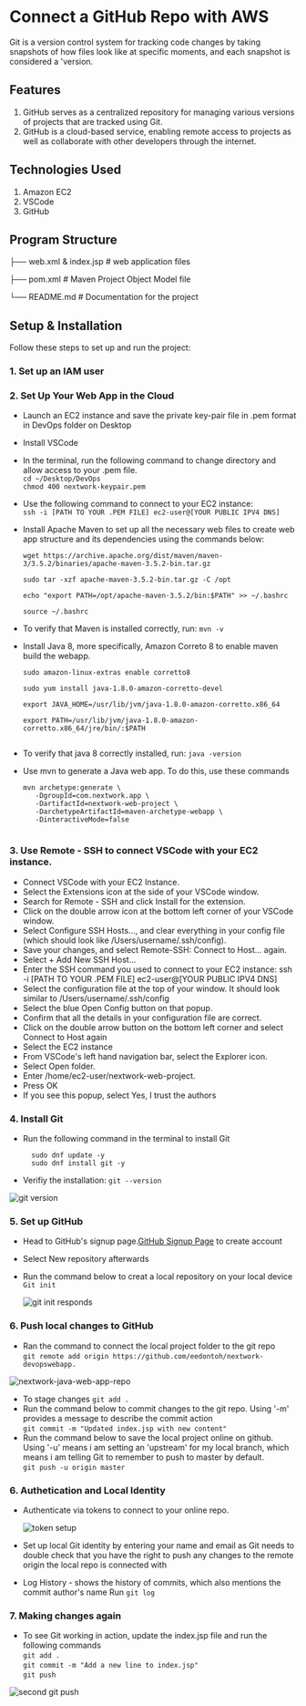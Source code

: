 # Connect a GitHub Repo with AWS
Git is a version control system for tracking code changes by taking snapshots of how files look like at specific moments, and each snapshot is considered a 'version.


## Features
1. GitHub serves as a centralized repository for managing various versions of projects that are tracked using Git. 
2. GitHub is a cloud-based service, enabling remote access to projects as well as collaborate with other developers through the internet.


## Technologies Used
1. Amazon EC2
2. VSCode
3. GitHub
  

## Program Structure
├── web.xml & index.jsp # web application files

├── pom.xml # Maven Project Object Model file

└── README.md # Documentation for the project


## Setup & Installation
Follow these steps to set up and run the project:

### 1. Set up an IAM user
### 2. Set Up Your Web App in the Cloud
  * Launch an EC2 instance and save the private key-pair file in .pem format in DevOps folder on Desktop 
  
  * Install VSCode  
  
  * In the terminal, run the following command to change directory and allow access to your .pem file.  
     `cd ~/Desktop/DevOps`  
     `chmod 400 nextwork-keypair.pem`  
    
  * Use the following command to connect to your EC2 instance:   
     `ssh -i [PATH TO YOUR .PEM FILE] ec2-user@[YOUR PUBLIC IPV4 DNS]`  
  
  * Install Apache Maven to set up all the necessary web files to create  web app structure and its dependencies using the commands below:
      ```
     wget https://archive.apache.org/dist/maven/maven-3/3.5.2/binaries/apache-maven-3.5.2-bin.tar.gz

     sudo tar -xzf apache-maven-3.5.2-bin.tar.gz -C /opt

     echo "export PATH=/opt/apache-maven-3.5.2/bin:$PATH" >> ~/.bashrc

     source ~/.bashrc
  
  *  To verify that Maven is installed correctly, run:
     `mvn -v` 
 
  * Install Java 8, more specifically, Amazon Correto 8 to enable maven build the webapp.  
     ```
     sudo amazon-linux-extras enable corretto8

     sudo yum install java-1.8.0-amazon-corretto-devel

     export JAVA_HOME=/usr/lib/jvm/java-1.8.0-amazon-corretto.x86_64

     export PATH=/usr/lib/jvm/java-1.8.0-amazon-corretto.x86_64/jre/bin/:$PATH
  
  *  To verify that java 8 correctly installed, run:
     `java -version`
  *  Use mvn to generate a Java web app. To do this, use these commands
      ```
     mvn archetype:generate \
         -DgroupId=com.nextwork.app \
         -DartifactId=nextwork-web-project \
         -DarchetypeArtifactId=maven-archetype-webapp \
         -DinteractiveMode=false
   
   ### 3. Use Remote - SSH to connect VSCode with your EC2 instance.
   * Connect VSCode with your EC2 Instance.  
   * Select the Extensions icon at the side of your VSCode window.
   * Search for Remote - SSH and click Install for the extension.  
   * Click on the double arrow icon at the bottom left corner of your VSCode window.
   * Select Configure SSH Hosts..., and clear everything in your config file (which should look like /Users/username/.ssh/config).
   * Save your changes, and select Remote-SSH: Connect to Host... again.
   * Select + Add New SSH Host...
   * Enter the SSH command you used to connect to your EC2 instance: ssh -i [PATH TO YOUR .PEM FILE] ec2-user@[YOUR PUBLIC IPV4 DNS]
   * Select the configuration file at the top of your window. It should look similar to /Users/username/.ssh/config
   * Select the blue Open Config button on that popup.
   * Confirm that all the details in your configuration file are correct.
   * Click on the double arrow button on the bottom left corner and select Connect to Host again
   * Select the EC2 instance
   * From VSCode's left hand navigation bar, select the Explorer icon.
   * Select Open folder.
   * Enter /home/ec2-user/nextwork-web-project.
   * Press OK
   * If you see this popup, select Yes, I trust the authors  

  ### 4. Install Git 
   *  Run the following command in the terminal to install Git
      ```
        sudo dnf update -y  
        sudo dnf install git -y  
   *  Verifiy the installation:
        `git --version`

          
   ![git version](https://github.com/user-attachments/assets/3decc08c-2141-46ff-9ec7-5bd401cbee3d)

      
  ### 5. Set up GitHub  
   *  Head to GitHub's signup page.[GitHub Signup Page](https://github.com/join) to create account  
   *  Select New repository afterwards  
   *  Run the command below to creat a local repository on your local device  
       `Git init`  

      ![git init responds](https://github.com/user-attachments/assets/4a784bf1-3de4-4ad0-8232-0c1e10315dcd)  

 
### 6. Push local changes to GitHub
* Ran the command to connect the local project folder to the git repo  
    `git remote add origin https://github.com/eedontoh/nextwork-devopswebapp.`
  
![nextwork-java-web-app-repo](https://github.com/user-attachments/assets/97022b1b-b198-40c9-867b-1ef974e1c43c)  

  
* To stage changes
  `git add .`
* Run the command below to commit changes to the git repo. Using '-m' provides a message to describe the commit action  
   `git commit -m "Updated index.jsp with new content"` 
* Run the command below to save the local project online on github. Using '-u' means i am setting an 'upstream' for my local branch, which means i am telling Git to remember to push to 
  master by default.  
     `git push -u origin master`


### 6. Authetication and Local Identity
* Authenticate via tokens to connect to your online repo.  

  ![token setup](https://github.com/user-attachments/assets/82de6908-dbcb-4c52-a2ec-c737c3286df6)  
  

* Set up local Git identity by entering your name and email as Git needs to double check that you have the right to push any changes to the remote origin the local repo is connected with
*  Log History - shows the history of commits, which also mentions the commit author's name
  Run `git log` 
  
### 7. Making changes again
* To see Git working in action, update the index.jsp file  and run the following commands  
  `git add .`  
  `git commit -m "Add a new line to index.jsp"`    
  `git push`    

 ![second git push](https://github.com/user-attachments/assets/7ce3b7b7-5aee-467e-9f0f-0a2273fd7627)

 
 


